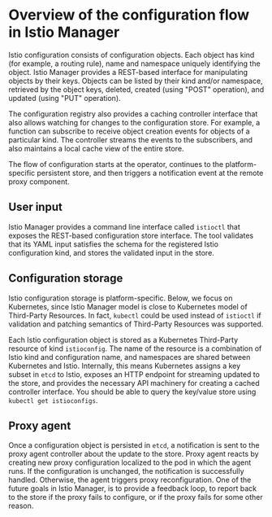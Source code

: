 # Overview of the configuration flow in Istio Manager

Istio configuration consists of configuration objects. Each object has kind
(for example, a routing rule), name and namespace uniquely identifying the
object.  Istio Manager provides a REST-based interface for manipulating objects
by their keys. Objects can be listed by their kind and/or namespace, retrieved
by the object keys, deleted, created (using "POST" operation), and updated
(using "PUT" operation).

The configuration registry also provides a caching controller interface that
also allows watching for changes to the configuration store. For example, a
function can subscribe to receive object creation events for objects of a
particular kind. The controller streams the events to the subscribers, and also
maintains a local cache view of the entire store.

The flow of configuration starts at the operator, continues to the
platform-specific persistent store, and then triggers a notification event at
the remote proxy component.

## User input

Istio Manager provides a command line interface called `istioctl` that exposes
the REST-based configuration store interface.  The tool validates that its YAML
input satisfies the schema for the registered Istio configuration kind, and
stores the validated input in the store.

## Configuration storage

Istio configuration storage is platform-specific. Below, we focus on Kubernetes,
since Istio Manager model is close to Kubernetes model of Third-Party
Resources. In fact, `kubectl` could be used instead of `istioctl` if validation
and patching semantics of Third-Party Resources was supported.

Each Istio configuration object is stored as a Kubernetes Third-Party resource
of kind `istioconfig`. The name of the resource is a combination of Istio kind
and configuration name, and namespaces are shared between Kubernetes and Istio.
Internally, this means Kubernetes assigns a key subset in `etcd` to Istio,
exposes an HTTP endpoint for streaming updated to the store, and provides the
necessary API machinery for creating a cached controller interface.
You should be able to query the key/value store using `kubectl get istioconfigs`.

## Proxy agent

Once a configuration object is persisted in `etcd`, a notification is sent to
the proxy agent controller about the update to the store.  Proxy agent reacts
by creating new proxy configuration localized to the pod in which the agent
runs.  If the configuration is unchanged, the notification is successfully
handled. Otherwise, the agent triggers proxy reconfiguration. One of the future
goals in Istio Manager, is to provide a feedback loop, to report back to the
store if the proxy fails to configure, or if the proxy fails for some other
reason.




